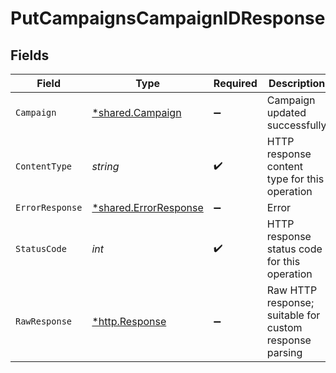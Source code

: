 # PutCampaignsCampaignIDResponse


## Fields

| Field                                                         | Type                                                          | Required                                                      | Description                                                   |
| ------------------------------------------------------------- | ------------------------------------------------------------- | ------------------------------------------------------------- | ------------------------------------------------------------- |
| `Campaign`                                                    | [*shared.Campaign](../../models/shared/campaign.md)           | :heavy_minus_sign:                                            | Campaign updated successfully                                 |
| `ContentType`                                                 | *string*                                                      | :heavy_check_mark:                                            | HTTP response content type for this operation                 |
| `ErrorResponse`                                               | [*shared.ErrorResponse](../../models/shared/errorresponse.md) | :heavy_minus_sign:                                            | Error                                                         |
| `StatusCode`                                                  | *int*                                                         | :heavy_check_mark:                                            | HTTP response status code for this operation                  |
| `RawResponse`                                                 | [*http.Response](https://pkg.go.dev/net/http#Response)        | :heavy_minus_sign:                                            | Raw HTTP response; suitable for custom response parsing       |